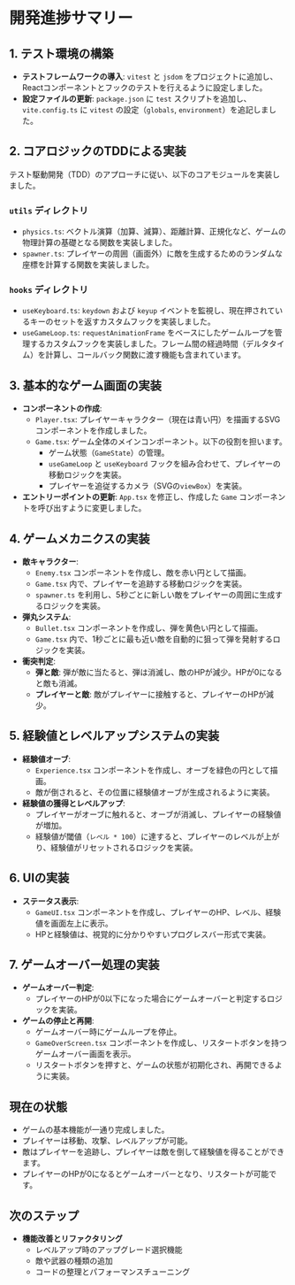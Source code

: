 # 開発進捗サマリー

## 1. テスト環境の構築

- **テストフレームワークの導入**: `vitest` と `jsdom` をプロジェクトに追加し、Reactコンポーネントとフックのテストを行えるように設定しました。
- **設定ファイルの更新**: `package.json` に `test` スクリプトを追加し、`vite.config.ts` に `vitest` の設定（`globals`, `environment`）を追記しました。

## 2. コアロジックのTDDによる実装

テスト駆動開発（TDD）のアプローチに従い、以下のコアモジュールを実装しました。

### `utils` ディレクトリ
- `physics.ts`: ベクトル演算（加算、減算）、距離計算、正規化など、ゲームの物理計算の基礎となる関数を実装しました。
- `spawner.ts`: プレイヤーの周囲（画面外）に敵を生成するためのランダムな座標を計算する関数を実装しました。

### `hooks` ディレクトリ
- `useKeyboard.ts`: `keydown` および `keyup` イベントを監視し、現在押されているキーのセットを返すカスタムフックを実装しました。
- `useGameLoop.ts`: `requestAnimationFrame` をベースにしたゲームループを管理するカスタムフックを実装しました。フレーム間の経過時間（デルタタイム）を計算し、コールバック関数に渡す機能も含まれています。

## 3. 基本的なゲーム画面の実装

- **コンポーネントの作成**: 
  - `Player.tsx`: プレイヤーキャラクター（現在は青い円）を描画するSVGコンポーネントを作成しました。
  - `Game.tsx`: ゲーム全体のメインコンポーネント。以下の役割を担います。
    - ゲーム状態（`GameState`）の管理。
    - `useGameLoop` と `useKeyboard` フックを組み合わせて、プレイヤーの移動ロジックを実装。
    - プレイヤーを追従するカメラ（SVGの`viewBox`）を実装。
- **エントリーポイントの更新**: `App.tsx` を修正し、作成した `Game` コンポーネントを呼び出すように変更しました。

## 4. ゲームメカニクスの実装

- **敵キャラクター**:
  - `Enemy.tsx` コンポーネントを作成し、敵を赤い円として描画。
  - `Game.tsx` 内で、プレイヤーを追跡する移動ロジックを実装。
  - `spawner.ts` を利用し、5秒ごとに新しい敵をプレイヤーの周囲に生成するロジックを実装。
- **弾丸システム**:
  - `Bullet.tsx` コンポーネントを作成し、弾を黄色い円として描画。
  - `Game.tsx` 内で、1秒ごとに最も近い敵を自動的に狙って弾を発射するロジックを実装。
- **衝突判定**:
  - **弾と敵**: 弾が敵に当たると、弾は消滅し、敵のHPが減少。HPが0になると敵も消滅。
  - **プレイヤーと敵**: 敵がプレイヤーに接触すると、プレイヤーのHPが減少。

## 5. 経験値とレベルアップシステムの実装

- **経験値オーブ**:
  - `Experience.tsx` コンポーネントを作成し、オーブを緑色の円として描画。
  - 敵が倒されると、その位置に経験値オーブが生成されるように実装。
- **経験値の獲得とレベルアップ**:
  - プレイヤーがオーブに触れると、オーブが消滅し、プレイヤーの経験値が増加。
  - 経験値が閾値（`レベル * 100`）に達すると、プレイヤーのレベルが上がり、経験値がリセットされるロジックを実装。

## 6. UIの実装

- **ステータス表示**:
  - `GameUI.tsx` コンポーネントを作成し、プレイヤーのHP、レベル、経験値を画面左上に表示。
  - HPと経験値は、視覚的に分かりやすいプログレスバー形式で実装。

## 7. ゲームオーバー処理の実装

- **ゲームオーバー判定**:
  - プレイヤーのHPが0以下になった場合にゲームオーバーと判定するロジックを実装。
- **ゲームの停止と再開**:
  - ゲームオーバー時にゲームループを停止。
  - `GameOverScreen.tsx` コンポーネントを作成し、リスタートボタンを持つゲームオーバー画面を表示。
  - リスタートボタンを押すと、ゲームの状態が初期化され、再開できるように実装。

## 現在の状態

- ゲームの基本機能が一通り完成しました。
- プレイヤーは移動、攻撃、レベルアップが可能。
- 敵はプレイヤーを追跡し、プレイヤーは敵を倒して経験値を得ることができます。
- プレイヤーのHPが0になるとゲームオーバーとなり、リスタートが可能です。

## 次のステップ

- **機能改善とリファクタリング**
  - レベルアップ時のアップグレード選択機能
  - 敵や武器の種類の追加
  - コードの整理とパフォーマンスチューニング
